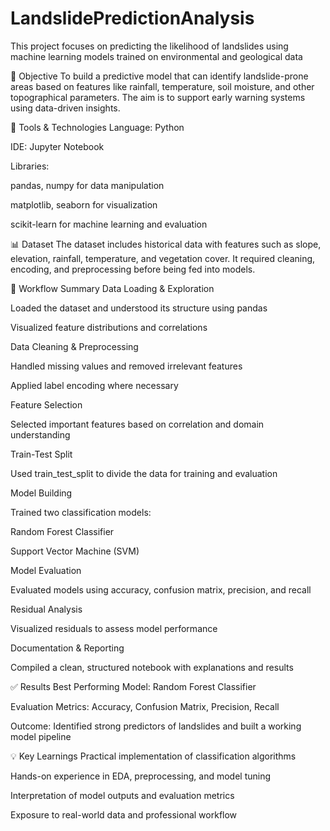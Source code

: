 # LandslidePredictionAnalysis

This project focuses on predicting the likelihood of landslides using machine learning models trained on environmental and geological data

📌 Objective
To build a predictive model that can identify landslide-prone areas based on features like rainfall, temperature, soil moisture, and other topographical parameters. The aim is to support early warning systems using data-driven insights.

🧰 Tools & Technologies
Language: Python

IDE: Jupyter Notebook

Libraries:

pandas, numpy for data manipulation

matplotlib, seaborn for visualization

scikit-learn for machine learning and evaluation

📊 Dataset
The dataset includes historical data with features such as slope, elevation, rainfall, temperature, and vegetation cover. It required cleaning, encoding, and preprocessing before being fed into models.

🔁 Workflow Summary
Data Loading & Exploration

Loaded the dataset and understood its structure using pandas

Visualized feature distributions and correlations

Data Cleaning & Preprocessing

Handled missing values and removed irrelevant features

Applied label encoding where necessary

Feature Selection

Selected important features based on correlation and domain understanding

Train-Test Split

Used train_test_split to divide the data for training and evaluation

Model Building

Trained two classification models:

Random Forest Classifier

Support Vector Machine (SVM)

Model Evaluation

Evaluated models using accuracy, confusion matrix, precision, and recall

Residual Analysis

Visualized residuals to assess model performance

Documentation & Reporting

Compiled a clean, structured notebook with explanations and results

✅ Results
Best Performing Model: Random Forest Classifier

Evaluation Metrics: Accuracy, Confusion Matrix, Precision, Recall

Outcome: Identified strong predictors of landslides and built a working model pipeline

💡 Key Learnings
Practical implementation of classification algorithms

Hands-on experience in EDA, preprocessing, and model tuning

Interpretation of model outputs and evaluation metrics

Exposure to real-world data and professional workflow
